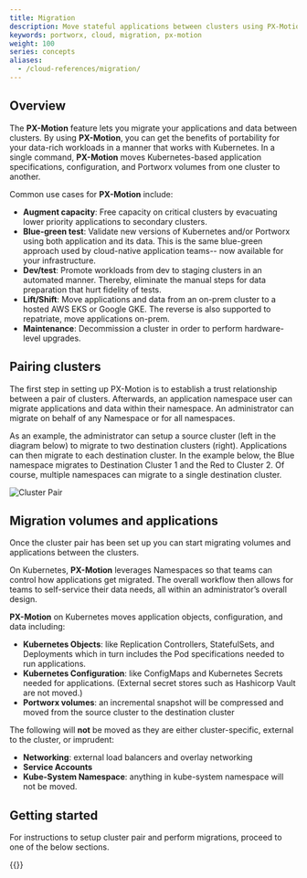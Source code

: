 ```yaml
---
title: Migration
description: Move stateful applications between clusters using PX-Motion
keywords: portworx, cloud, migration, px-motion
weight: 100
series: concepts
aliases:
  - /cloud-references/migration/
---
```


## Overview
The **PX-Motion** feature lets you migrate your applications and data between
clusters. By using **PX-Motion**, you can get the benefits of portability for your
data-rich workloads in a manner that works with Kubernetes. In a single command,
**PX-Motion** moves Kubernetes-based application specifications, configuration,
and Portworx volumes from one cluster to another. 

Common use cases for **PX-Motion** include:

* **Augment capacity**: Free capacity on critical clusters by evacuating lower
    priority applications to secondary clusters.
* **Blue-green test**: Validate new versions of Kubernetes and/or Portworx using
    both application and its data. This is the same blue-green approach used by
    cloud-native application teams-- now available for your infrastructure.
* **Dev/test**: Promote workloads from dev to staging clusters in an automated
    manner. Thereby, eliminate the manual steps for data preparation that hurt
    fidelity of tests.
* **Lift/Shift**: Move applications and data from an on-prem cluster to a hosted
    AWS EKS or Google GKE. The reverse is also supported to repatriate, move
    applications on-prem.
* **Maintenance**: Decommission a cluster in order to perform hardware-level
    upgrades.

## Pairing clusters
The first step in setting up PX-Motion is to establish a trust relationship between a pair of clusters.
Afterwards, an application namespace user can migrate applications and data within their namespace.
An administrator can migrate on behalf of any Namespace or for all namespaces. 

As an example, the administrator can setup a source cluster (left in the diagram below) to migrate to two
destination clusters (right). Applications can then migrate to each destination cluster. In the example below,
the Blue namespace migrates to Destination Cluster 1 and the Red to Cluster 2. Of course, multiple namespaces
can migrate to a single destination cluster.

![Cluster Pair](/img/cluster-pair.png)

## Migration volumes and applications

Once the cluster pair has been set up you can start migrating volumes and applications between the clusters. 

On Kubernetes, **PX-Motion** leverages Namespaces so that teams can control how
applications get migrated. The overall workflow then allows for teams to
self-service their data needs, all within an administrator’s overall design.

**PX-Motion** on Kubernetes moves application objects, configuration, and data including:

* **Kubernetes Objects**: like Replication Controllers, StatefulSets, and Deployments
which in turn includes the Pod specifications needed to run applications. 
* **Kubernetes Configuration**: like ConfigMaps and Kubernetes Secrets needed for
applications. (External secret stores such as Hashicorp Vault are not moved.) 
* **Portworx volumes**: an incremental snapshot will be compressed and moved from
the source cluster to the destination cluster

The following will **not** be moved as they are either cluster-specific,
external to the cluster, or imprudent:

* **Networking**: external load balancers and overlay networking
* **Service Accounts**
* **Kube-System Namespace**: anything in kube-system namespace will not be moved.

## Getting started  

For instructions to setup cluster pair and perform migrations, proceed to one of the below sections.

{{<homelist series="px-motion">}}
